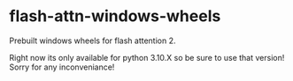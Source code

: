 # flash-attn-windows-wheels
Prebuilt windows wheels for flash attention 2.

Right now its only available for python 3.10.X so be sure to use that version! Sorry for any inconveniance!
